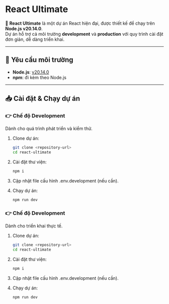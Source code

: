 # React Ultimate

🚀 **React Ultimate** là một dự án React hiện đại, được thiết kế để chạy trên **Node.js v20.14.0**.  
Dự án hỗ trợ cả môi trường **development** và **production** với quy trình cài đặt đơn giản, dễ dàng triển khai.

---

## 🔧 Yêu cầu môi trường

- **Node.js**: [v20.14.0](https://nodejs.org/download/release/v20.14.0/)
- **npm**: đi kèm theo Node.js

---

## 📥 Cài đặt & Chạy dự án

### 👉 Chế độ Development

Dành cho quá trình phát triển và kiểm thử.

1. Clone dự án:

   ```bash
   git clone <repository-url>
   cd react-ultimate
   ```

2. Cài đặt thư viện:

   ```bash
   npm i
   ```

3. Cập nhật file cấu hình .env.development (nếu cần).
4. Chạy dự án:

   ```bash
   npm run dev
   ```

### 👉 Chế độ Development

Dành cho triển khai thực tế.

1. Clone dự án:

   ```bash
   git clone <repository-url>
   cd react-ultimate
   ```

2. Cài đặt thư viện:

   ```bash
   npm i
   ```

3. Cập nhật file cấu hình .env.development (nếu cần).
4. Chạy dự án:

   ```bash
   npm run dev
   ```
